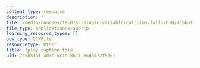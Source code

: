 ```yaml
---
content_type: resource
description: ''
file: /media/courses/18-01sc-single-variable-calculus-fall-2010/7c5b51af4d3c5c1d8511e6da472f5d51_twzGBqPeW0M.vtt
file_type: application/x-subrip
learning_resource_types: []
ocw_type: OCWFile
resourcetype: Other
title: 3play caption file
uid: 7c5b51af-4d3c-5c1d-8511-e6da472f5d51
---
```

